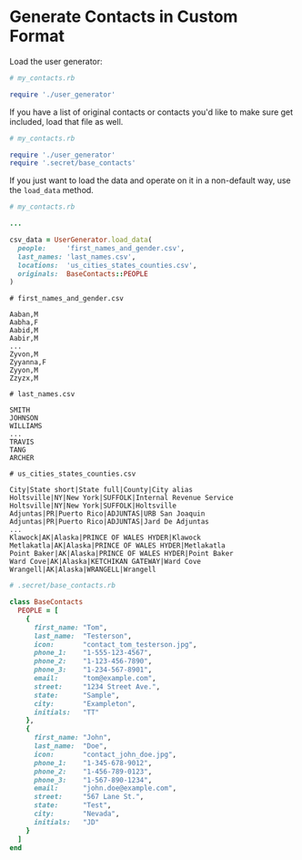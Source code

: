 Generate Contacts in Custom Format
==================================

Load the user generator:

```ruby
# my_contacts.rb

require './user_generator'
```

If you have a list of original contacts or contacts you'd like
to make sure get included, load that file as well.

```ruby
# my_contacts.rb

require './user_generator'
require '.secret/base_contacts'
```

If you just want to load the data and operate on it in a
non-default way, use the `load_data` method.

```ruby
# my_contacts.rb

...

csv_data = UserGenerator.load_data(
  people:     'first_names_and_gender.csv',
  last_names: 'last_names.csv',
  locations:  'us_cities_states_counties.csv',
  originals:  BaseContacts::PEOPLE
)
```

```csv
# first_names_and_gender.csv

Aaban,M
Aabha,F
Aabid,M
Aabir,M
...
Zyvon,M
Zyyanna,F
Zyyon,M
Zzyzx,M
```

```csv
# last_names.csv

SMITH
JOHNSON
WILLIAMS
...
TRAVIS
TANG
ARCHER
```

```csv
# us_cities_states_counties.csv

City|State short|State full|County|City alias
Holtsville|NY|New York|SUFFOLK|Internal Revenue Service
Holtsville|NY|New York|SUFFOLK|Holtsville
Adjuntas|PR|Puerto Rico|ADJUNTAS|URB San Joaquin
Adjuntas|PR|Puerto Rico|ADJUNTAS|Jard De Adjuntas
...
Klawock|AK|Alaska|PRINCE OF WALES HYDER|Klawock
Metlakatla|AK|Alaska|PRINCE OF WALES HYDER|Metlakatla
Point Baker|AK|Alaska|PRINCE OF WALES HYDER|Point Baker
Ward Cove|AK|Alaska|KETCHIKAN GATEWAY|Ward Cove
Wrangell|AK|Alaska|WRANGELL|Wrangell
```


```ruby
# .secret/base_contacts.rb

class BaseContacts
  PEOPLE = [
    {
      first_name: "Tom",
      last_name:  "Testerson",
      icon:       "contact_tom_testerson.jpg",
      phone_1:    "1-555-123-4567",
      phone_2:    "1-123-456-7890",
      phone_3:    "1-234-567-8901",
      email:      "tom@example.com",
      street:     "1234 Street Ave.",
      state:      "Sample",
      city:       "Exampleton",
      initials:   "TT"
    },
    {
      first_name: "John",
      last_name:  "Doe",
      icon:       "contact_john_doe.jpg",
      phone_1:    "1-345-678-9012",
      phone_2:    "1-456-789-0123",
      phone_3:    "1-567-890-1234",
      email:      "john.doe@example.com",
      street:     "567 Lane St.",
      state:      "Test",
      city:       "Nevada",
      initials:   "JD"
    }
  ]
end
```
